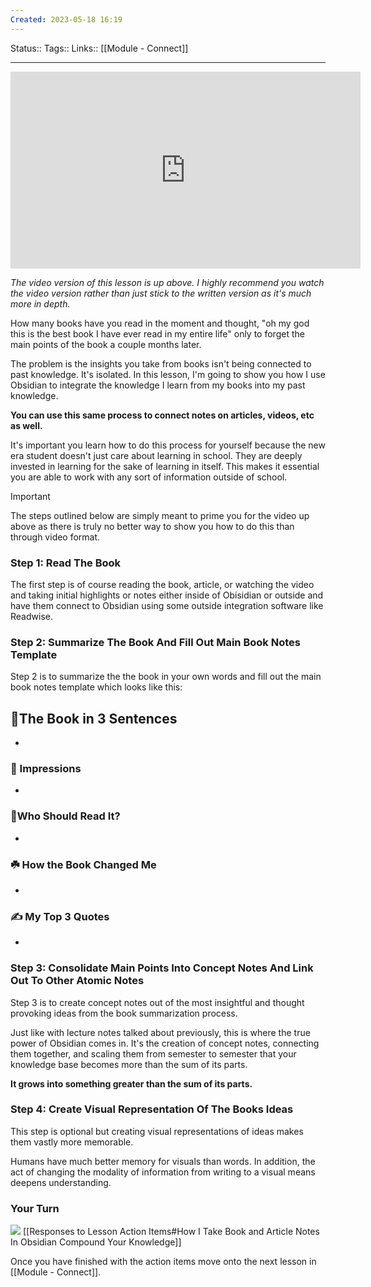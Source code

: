 ```yaml
---
Created: 2023-05-18 16:19
---
```

Status:: 
Tags:: 
Links:: [[Module - Connect]]
___


<iframe width="560" height="315" src="https://www.youtube.com/embed/YvaN0tG5B8s" title="YouTube video player" frameborder="0" allow="accelerometer; autoplay; clipboard-write; encrypted-media; gyroscope; picture-in-picture" allowfullscreen></iframe>

*The video version of this lesson is up above. I highly recommend you watch the video version rather than just stick to the written version as it's much more in depth.*

How many books have you read in the moment and thought, "oh my god this is the best book I have ever read in my entire life" only to forget the main points of the book a couple months later. 

The problem is the insights you take from books isn't being connected to past knowledge. It's isolated. In this lesson, I'm going to show you how I use Obsidian to integrate the knowledge I learn from my books into my past knowledge. 

**You can use this same process to connect notes on articles, videos, etc as well.**

It's important you learn how to do this process for yourself because the new era student doesn't just care about learning in school. They are deeply invested in learning for the sake of learning in itself. This makes it essential you are able to work with any sort of information outside of school.

> [!IMPORTANT]
> The steps outlined below are simply meant to prime you for the video up above as there is truly no better way to show you how to do this than through video format.

### Step 1: Read The Book

The first step is of course reading the book, article, or watching the video and taking initial highlights or notes either inside of Obisidian or outside and have them connect to Obsidian using some outside integration software like Readwise.

### Step 2: Summarize The Book And Fill Out Main Book Notes Template

Step 2 is to summarize the the book in your own words and fill out the main book notes template which looks like this:

## 🚀The Book in 3 Sentences
- 
### 🎨 Impressions
- 
### 📖Who Should Read It?
- 
### ☘️ How the Book Changed Me
- 
### ✍️ My Top 3 Quotes
- 



### Step 3: Consolidate Main Points Into Concept Notes And Link Out To Other Atomic Notes
Step 3 is to create concept notes out of the most insightful and thought provoking ideas from the book summarization process.

Just like with lecture notes talked about previously, this is where the true power of Obsidian comes in. It's the creation of concept notes, connecting them together, and scaling them from semester to semester that your knowledge base becomes more than the sum of its parts. 

**It grows into something greater than the sum of its parts.**

### Step 4: Create Visual Representation Of The Books Ideas
This step is optional but creating visual representations of ideas makes them vastly more memorable. 

Humans have much better memory for visuals than words. In addition, the act of changing the modality of information from writing to a visual means deepens understanding.

### Your Turn
![](https://embed.filekitcdn.com/e/ipyk1kAZUAWQreQYS6UoFE/9sJ5rRzrt5h7ykMavk6Nub)
[[Responses to Lesson Action Items#How I Take Book and Article Notes In Obsidian Compound Your Knowledge]]

Once you have finished with the action items move onto the next lesson in [[Module - Connect]].




